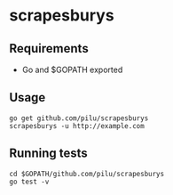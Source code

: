 # scrapesburys

## Requirements

* Go and $GOPATH exported

## Usage

    go get github.com/pilu/scrapesburys
    scrapesburys -u http://example.com

## Running tests

    cd $GOPATH/github.com/pilu/scrapesburys
    go test -v
